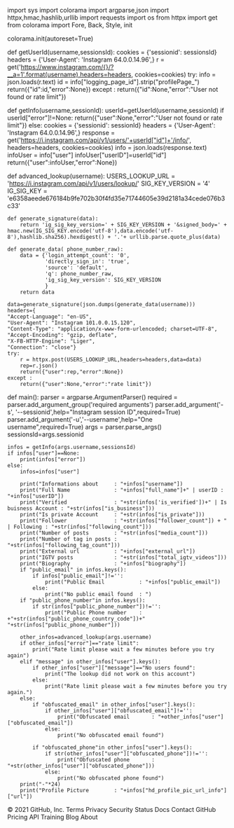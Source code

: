 import sys
import colorama
import argparse,json
import httpx,hmac,hashlib,urllib
import requests
import os
from httpx import get
from colorama import Fore, Back, Style, init

colorama.init(autoreset=True)


def getUserId(username,sessionsId):
    cookies = {'sessionid': sessionsId}
    headers = {'User-Agent': 'Instagram 64.0.0.14.96',}
    r = get('https://www.instagram.com/{}/?__a=1'.format(username),headers=headers, cookies=cookies)
    try:
        info = json.loads(r.text)
        id = info["logging_page_id"].strip("profilePage_")
        return({"id":id,"error":None})
    except :
        return({"id":None,"error":"User not found or rate limit"})

def getInfo(username,sessionId):
    userId=getUserId(username,sessionId)
    if userId["error"]!=None:
        return({"user":None,"error":"User not found or rate limit"})
    else:
        cookies = {'sessionid': sessionId}
        headers = {'User-Agent': 'Instagram 64.0.0.14.96',}
        response = get('https://i.instagram.com/api/v1/users/'+userId["id"]+'/info/', headers=headers, cookies=cookies)
        info = json.loads(response.text)
        infoUser = info["user"]
        infoUser["userID"]=userId["id"]
        return({"user":infoUser,"error":None})


def advanced_lookup(username):
    USERS_LOOKUP_URL = 'https://i.instagram.com/api/v1/users/lookup/'
    SIG_KEY_VERSION = '4'
    IG_SIG_KEY = 'e6358aeede676184b9fe702b30f4fd35e71744605e39d2181a34cede076b3c33'

    def generate_signature(data):
        return 'ig_sig_key_version=' + SIG_KEY_VERSION + '&signed_body=' + hmac.new(IG_SIG_KEY.encode('utf-8'),data.encode('utf-8'),hashlib.sha256).hexdigest() + '.'+ urllib.parse.quote_plus(data)

    def generate_data( phone_number_raw):
        data = {'login_attempt_count': '0',
                'directly_sign_in': 'true',
                'source': 'default',
                'q': phone_number_raw,
                'ig_sig_key_version': SIG_KEY_VERSION
                }
        return data

    data=generate_signature(json.dumps(generate_data(username)))
    headers={
    "Accept-Language": "en-US",
    "User-Agent": "Instagram 101.0.0.15.120",
    "Content-Type": "application/x-www-form-urlencoded; charset=UTF-8",
    "Accept-Encoding": "gzip, deflate",
    "X-FB-HTTP-Engine": "Liger",
    "Connection": "close"}
    try:
        r = httpx.post(USERS_LOOKUP_URL,headers=headers,data=data)
        rep=r.json()
        return({"user":rep,"error":None})
    except :
        return({"user":None,"error":"rate limit"})


def main():
    parser = argparse.ArgumentParser()
    required = parser.add_argument_group('required arguments')
    parser.add_argument('-s', '--sessionid',help="Instagram session ID",required=True)
    parser.add_argument('-u','--username',help="One username",required=True)
    args = parser.parse_args()
    sessionsId=args.sessionid


    infos = getInfo(args.username,sessionsId)
    if infos["user"]==None:
        print(infos["error"])
    else:
        infos=infos["user"]

        print("Informations about     : "+infos["username"])
        print("Full Name              : "+infos["full_name"]+" | userID : "+infos["userID"])
        print("Verified               : "+str(infos['is_verified'])+" | Is buisness Account : "+str(infos["is_business"]))
        print("Is private Account     : "+str(infos["is_private"]))
        print("Follower               : "+str(infos["follower_count"]) + " | Following : "+str(infos["following_count"]))
        print("Number of posts        : "+str(infos["media_count"]))
        print("Number of tag in posts : "+str(infos["following_tag_count"]))
        print("External url           : "+infos["external_url"])
        print("IGTV posts             : "+str(infos["total_igtv_videos"]))
        print("Biography              : "+infos["biography"])
        if "public_email" in infos.keys():
            if infos["public_email"]!='':
                print("Public Email           : "+infos["public_email"])
            else:
                print("No public email found  : ")
        if "public_phone_number"in infos.keys():
            if str(infos["public_phone_number"])!='':
                print("Public Phone number    : +"+str(infos["public_phone_country_code"])+" "+str(infos["public_phone_number"]))

        other_infos=advanced_lookup(args.username)
        if other_infos["error"]=="rate limit":
            print("Rate limit please wait a few minutes before you try again")
        elif "message" in other_infos["user"].keys():
            if other_infos["user"]["message"]=="No users found":
                print("The lookup did not work on this account")
            else:
                print("Rate limit please wait a few minutes before you try again.")
        else:
            if "obfuscated_email" in other_infos["user"].keys():
                if other_infos["user"]["obfuscated_email"]!='':
                    print("Obfuscated email       : "+other_infos["user"]["obfuscated_email"])
                else:
                    print("No obfuscated email found")

            if "obfuscated_phone"in other_infos["user"].keys():
                if str(other_infos["user"]["obfuscated_phone"])!='':
                    print("Obfuscated phone       : "+str(other_infos["user"]["obfuscated_phone"]))
                else:
                    print("No obfuscated phone found")
        print("-"*24)
        print("Profile Picture        : "+infos["hd_profile_pic_url_info"]["url"])
© 2021 GitHub, Inc.
Terms
Privacy
Security
Status
Docs
Contact GitHub
Pricing
API
Training
Blog
About
